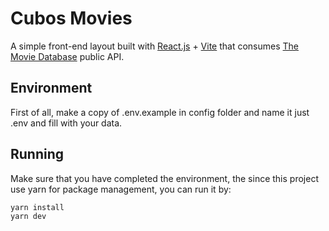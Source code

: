 # Cubos Movies

A simple front-end layout built with [React.js](https://react.dev/) + [Vite](https://vitejs.dev/) that consumes [The Movie Database](https://www.themoviedb.org/) public API.

## Environment
First of all, make a copy of .env.example in config folder and name it just .env and fill with your data.

## Running
Make sure that you have completed the environment, the since this project use yarn for package management, you can run it by: 
```
yarn install
yarn dev
```
